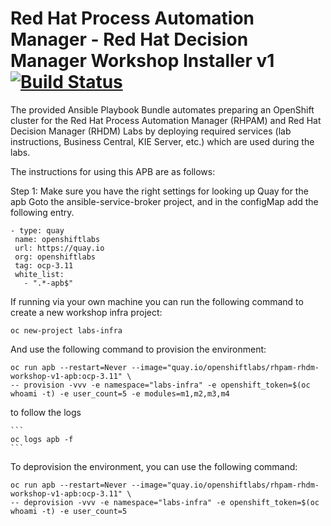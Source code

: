Red Hat Process Automation Manager - Red Hat Decision Manager Workshop Installer v1 [![Build Status](https://travis-ci.org/RedHat-Middleware-Workshops/rhpam-rhdm-workshop-v1-infra.svg?branch=master)](https://travis-ci.org/RedHat-Middleware-Workshops/rhpam-rhdm-workshop-v1-infra)
=========

The provided Ansible Playbook Bundle automates preparing an OpenShift cluster for the Red Hat Process Automation Manager (RHPAM) and Red Hat Decision Manager (RHDM) Labs by deploying required services (lab instructions, Business Central, KIE Server, etc.) which are used during the labs.

The instructions for using this APB are as follows:

Step 1:
Make sure you have the right settings for looking up Quay for the apb
Goto the ansible-service-broker project, and in the configMap add the following entry.

   ```
  - type: quay
    name: openshiftlabs
    url: https://quay.io
    org: openshiftlabs
    tag: ocp-3.11
    white_list:
      - ".*-apb$"
  ```      


If running via your own machine you can run the following command to create a new workshop infra project:

  ```
  oc new-project labs-infra
  ```

And use the following command to provision the environment:

  ```
  oc run apb --restart=Never --image="quay.io/openshiftlabs/rhpam-rhdm-workshop-v1-apb:ocp-3.11" \
-- provision -vvv -e namespace="labs-infra" -e openshift_token=$(oc whoami -t) -e user_count=5 -e modules=m1,m2,m3,m4
  ```

to follow the logs

    ```
    oc logs apb -f
    ```

To deprovision the environment, you can use the following command:

  ```
  oc run apb --restart=Never --image="quay.io/openshiftlabs/rhpam-rhdm-workshop-v1-apb:ocp-3.11" \
-- deprovision -vvv -e namespace="labs-infra" -e openshift_token=$(oc whoami -t) -e user_count=5
  ```

